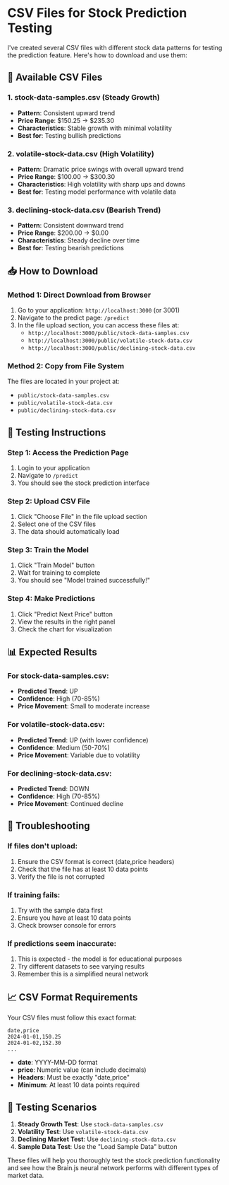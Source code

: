 # CSV Files for Stock Prediction Testing

I've created several CSV files with different stock data patterns for testing the prediction feature. Here's how to download and use them:

## 📁 Available CSV Files

### 1. **stock-data-samples.csv** (Steady Growth)
- **Pattern**: Consistent upward trend
- **Price Range**: $150.25 → $235.30
- **Characteristics**: Stable growth with minimal volatility
- **Best for**: Testing bullish predictions

### 2. **volatile-stock-data.csv** (High Volatility)
- **Pattern**: Dramatic price swings with overall upward trend
- **Price Range**: $100.00 → $300.30
- **Characteristics**: High volatility with sharp ups and downs
- **Best for**: Testing model performance with volatile data

### 3. **declining-stock-data.csv** (Bearish Trend)
- **Pattern**: Consistent downward trend
- **Price Range**: $200.00 → $0.00
- **Characteristics**: Steady decline over time
- **Best for**: Testing bearish predictions

## 📥 How to Download

### Method 1: Direct Download from Browser
1. Go to your application: `http://localhost:3000` (or 3001)
2. Navigate to the predict page: `/predict`
3. In the file upload section, you can access these files at:
   - `http://localhost:3000/public/stock-data-samples.csv`
   - `http://localhost:3000/public/volatile-stock-data.csv`
   - `http://localhost:3000/public/declining-stock-data.csv`

### Method 2: Copy from File System
The files are located in your project at:
- `public/stock-data-samples.csv`
- `public/volatile-stock-data.csv`
- `public/declining-stock-data.csv`

## 🧪 Testing Instructions

### Step 1: Access the Prediction Page
1. Login to your application
2. Navigate to `/predict`
3. You should see the stock prediction interface

### Step 2: Upload CSV File
1. Click "Choose File" in the file upload section
2. Select one of the CSV files
3. The data should automatically load

### Step 3: Train the Model
1. Click "Train Model" button
2. Wait for training to complete
3. You should see "Model trained successfully!"

### Step 4: Make Predictions
1. Click "Predict Next Price" button
2. View the results in the right panel
3. Check the chart for visualization

## 📊 Expected Results

### For stock-data-samples.csv:
- **Predicted Trend**: UP
- **Confidence**: High (70-85%)
- **Price Movement**: Small to moderate increase

### For volatile-stock-data.csv:
- **Predicted Trend**: UP (with lower confidence)
- **Confidence**: Medium (50-70%)
- **Price Movement**: Variable due to volatility

### For declining-stock-data.csv:
- **Predicted Trend**: DOWN
- **Confidence**: High (70-85%)
- **Price Movement**: Continued decline

## 🔧 Troubleshooting

### If files don't upload:
1. Ensure the CSV format is correct (date,price headers)
2. Check that the file has at least 10 data points
3. Verify the file is not corrupted

### If training fails:
1. Try with the sample data first
2. Ensure you have at least 10 data points
3. Check browser console for errors

### If predictions seem inaccurate:
1. This is expected - the model is for educational purposes
2. Try different datasets to see varying results
3. Remember this is a simplified neural network

## 📈 CSV Format Requirements

Your CSV files must follow this exact format:
```csv
date,price
2024-01-01,150.25
2024-01-02,152.30
...
```

- **date**: YYYY-MM-DD format
- **price**: Numeric value (can include decimals)
- **Headers**: Must be exactly "date,price"
- **Minimum**: At least 10 data points required

## 🎯 Testing Scenarios

1. **Steady Growth Test**: Use `stock-data-samples.csv`
2. **Volatility Test**: Use `volatile-stock-data.csv`
3. **Declining Market Test**: Use `declining-stock-data.csv`
4. **Sample Data Test**: Use the "Load Sample Data" button

These files will help you thoroughly test the stock prediction functionality and see how the Brain.js neural network performs with different types of market data. 